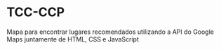 # TCC-CCP
Mapa para  encontrar lugares recomendados utilizando a API do Google Maps juntamente de HTML, CSS e JavaScript
